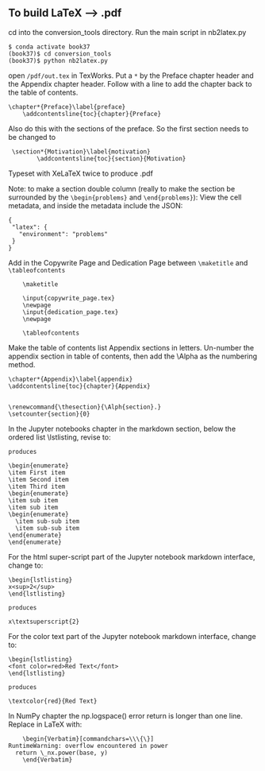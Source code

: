 ## To build LaTeX --> .pdf

cd into the conversion_tools directory. Run the main script in nb2latex.py

```
$ conda activate book37
(book37)$ cd conversion_tools
(book37)$ python nb2latex.py
```

open ```/pdf/out.tex``` in TexWorks. Put a ```*``` by the Preface chapter header and the Appendix chapter header. Follow with a line to add the chapter back to the table of contents.

```
\chapter*{Preface}\label{preface}
	\addcontentsline{toc}{chapter}{Preface}
```

Also do this with the sections of the preface. So the first section needs to be changed to

```
 \section*{Motivation}\label{motivation}
        \addcontentsline{toc}{section}{Motivation}
```

 Typeset with XeLaTeX twice to produce .pdf

 Note: to make a section double column (really to make the section be surrounded by the ```\begin{problems}``` and  ```\end{problems}```): View the cell metadata, and inside the metadata include the JSON:

 ```
 {
  "latex": {
    "environment": "problems"
  }
}
```

Add in the Copywrite Page and Dedication Page between ```\maketitle``` and ```\tableofcontents```

```
    \maketitle
    
    \input{copywrite_page.tex}
    \newpage
    \input{dedication_page.tex}
    \newpage
    
    \tableofcontents
```

Make the table of contents list Appendix sections in letters. Un-number the appendix section in table of contents, then add the \Alpha as the numbering method.

```
\chapter*{Appendix}\label{appendix}
\addcontentsline{toc}{chapter}{Appendix}


\renewcommand{\thesection}{\Alph{section}.}
\setcounter{section}{0}
```

In the Jupyter notebooks chapter in the markdown section, below the ordered list \lstlisting, revise to:

```
produces

\begin{enumerate}
\item First item
\item Second item
\item Third item
\begin{enumerate}
\item sub item
\item sub item 
\begin{enumerate}
  \item sub-sub item
  \item sub-sub item
\end{enumerate}
\end{enumerate}
```

For the html super-script part of the Jupyter notebook markdown interface, change to:

```
\begin{lstlisting}
x<sup>2</sup>
\end{lstlisting}

produces

x\textsuperscript{2}
```

For the color text part of the Jupyter notebook markdown interface, change to:

```
\begin{lstlisting}
<font color=red>Red Text</font>
\end{lstlisting}

produces

\textcolor{red}{Red Text}
```

In NumPy chapter the np.logspace() error return is longer than one line. Replace in LaTeX with:

```
    \begin{Verbatim}[commandchars=\\\{\}]
RuntimeWarning: overflow encountered in power
  return \_nx.power(base, y)
    \end{Verbatim}
```
